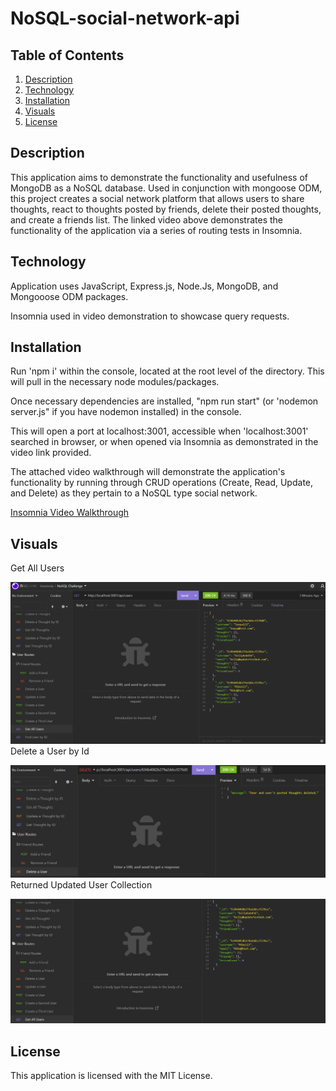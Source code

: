 # NoSQL-social-network-api
## Table of Contents
1. [Description](#description)
2. [Technology](#technology)
3. [Installation](#installation)
4. [Visuals](#visuals)
5. [License](#license)

## Description
This application aims to demonstrate the functionality and usefulness of MongoDB as a NoSQL database. Used in conjunction with mongoose ODM, this project creates a social network platform that allows users to share thoughts, react to thoughts posted by friends, delete their posted thoughts, and create a friends list. 
The linked video above demonstrates the functionality of the application via a series of routing tests in Insomnia. 

## Technology
Application uses JavaScript, Express.js, Node.Js, MongoDB, and Mongooose ODM packages.

Insomnia used in video demonstration to showcase query requests.

## Installation
Run 'npm i' within the console, located at the root level of the directory. This will pull in the necessary node modules/packages.

Once necessary dependencies are installed, "npm run start" (or 'nodemon server.js" if you have nodemon installed) in the console. 

This will open a port at localhost:3001, accessible when 'localhost:3001' searched in browser, or when opened via Insomnia as demonstrated in the video link provided.

The attached video walkthrough will demonstrate the application's functionality by running through CRUD operations (Create, Read, Update, and Delete) as they pertain to a NoSQL type social network.

[Insomnia Video Walkthrough](https://drive.google.com/file/d/1uLRJAHlxbbtYvUUxoosytykYTu3qNiri/view)
## Visuals
Get All Users

![Get All Users](./images/Insomnia_NoSQL_one.png)
Delete a User by Id

![Delete a User by Id](./images/Insomnia_NoSQL_two.png)
Returned Updated User Collection

![Returned Updated User Collection](./images/Insomnia_NoSQL_three.png)
## License
This application is licensed with the MIT License.